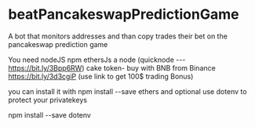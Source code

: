 # beatPancakeswapPredictionGame
A bot that monitors addresses and than copy trades their bet on the pancakeswap prediction game


You need
nodeJS
npm
ethersJs
a node (quicknode --- https://bit.ly/3Bpp6RW)
cake token- buy with BNB from Binance https://bit.ly/3d3cgiP (use link to get 100$ trading Bonus)

you can install it with npm install --save ethers
and optional use dotenv to protect your privatekeys

npm install --save dotenv
